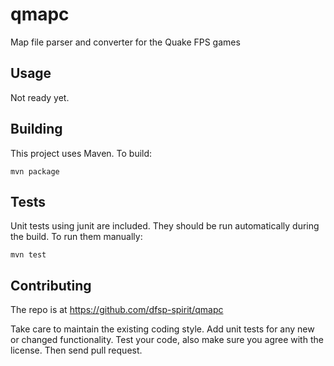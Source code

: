 # qmapc
Map file parser and converter for the Quake FPS games


## Usage

   Not ready yet.
   

## Building

   This project uses Maven. To build:
   
   `mvn package`
   

## Tests

   Unit tests using junit are included. They should be run automatically during the build. To run them manually:

  `mvn test`
  

## Contributing

The repo is at https://github.com/dfsp-spirit/qmapc

Take care to maintain the existing coding style. Add unit tests for any new or changed functionality. Test your code, also make sure you agree with the license. Then send pull request.
